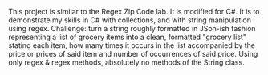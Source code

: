 This project is similar to the Regex Zip Code lab. It is modified for C#.  It is to demonstrate my 
skills in C# with collections, and with string manipulation using regex.
Challenge: turn a string roughly formatted in JSon-ish fashion representing a list of grocery items into a 
clean, formatted "grocery list" stating each item, how many times it occurs in the list accompanied by the price or prices of said item and number of occurrences of said price.  Using only regex & regex methods, absolutely no methods of the String class.